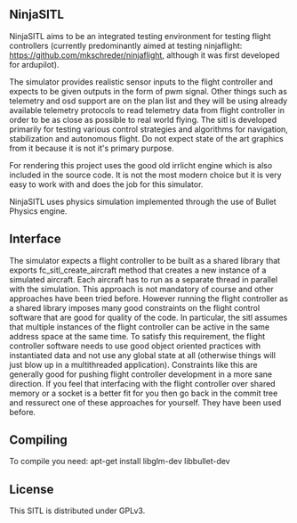 NinjaSITL
---------

NinjaSITL aims to be an integrated testing environment for testing flight
controllers (currently predominantly aimed at testing ninjaflight:
https://github.com/mkschreder/ninjaflight, although it was first developed for
ardupilot).

The simulator provides realistic sensor inputs to the flight controller and
expects to be given outputs in the form of pwm signal. Other things such as
telemetry and osd support are on the plan list and they will be using already
available telemetry protocols to read telemetry data from flight controller in
order to be as close as possible to real world flying. The sitl is developed
primarily for testing various control strategies and algorithms for navigation,
stabilization and autonomous flight. Do not expect state of the art graphics
from it because it is not it's primary purpose. 

For rendering this project uses the good old irrlicht engine which is also
included in the source code. It is not the most modern choice but it is very
easy to work with and does the job for this simulator.

NinjaSITL uses physics simulation implemented through the use of Bullet Physics
engine.

Interface
---------

The simulator expects a flight controller to be built as a shared library that
exports fc\_sitl\_create\_aircraft method that creates a new instance of a
simulated aircraft. Each aircraft has to run as a separate thread in parallel
with the simulation. This approach is not mandatory of course and other
approaches have been tried before. However running the flight controller as a
shared library imposes many good constraints on the flight control software that
are good for quality of the code. In particular, the sitl assumes that multiple
instances of the flight controller can be active in the same address space at
the same time. To satisfy this requirement, the flight controller software
needs to use good object oriented practices with instantiated data and not use
any global state at all (otherwise things will just blow up in a multithreaded
application). Constraints like this are generally good for pushing flight
controller development in a more sane direction. If you feel that interfacing
with the flight controller over shared memory or a socket is a better fit for
you then go back in the commit tree and ressurect one of these approaches for
yourself. They have been used before. 

Compiling
---------

To compile you need: 
apt-get install libglm-dev libbullet-dev

License
-------

This SITL is distributed under GPLv3.
